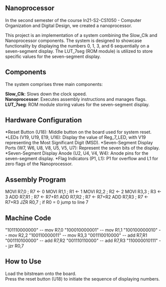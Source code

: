 ## Nanoprocessor

In the second semester of the course In21-S2-CS1050 - Computer Organization and Digital Design, we created a nanoprocessor.

This project is an implementation of a system combining the Slow_Clk and Nanoprocessor components. The system is designed to showcase functionality by displaying the numbers 0, 1, 3, and 6 sequentially on a seven-segment display. The LUT_7seg (ROM module) is utilized to store specific values for the seven-segment display.

## Components
The system comprises three main components:

**Slow_Clk**: Slows down the clock speed.<br>
**Nanoprocessor**: Executes assembly instructions and manages flags.<br>
**LUT_7seg**: ROM module storing values for the seven-segment display.<br>

## Hardware Configuration

*Reset Button (U18): Middle button on the board used for system reset.<br>
*LEDs (V19, U19, E19, U16): Display the value of Reg_7_LED, with V19 representing the Most Significant Digit (MSD).
*Seven-Segment Display Ports (W7, W6, U8, V8, U5, V5, U7): Represent the seven bits of the display.
*Seven-Segment Display Anode (U2, U4, V4, W4): Anode pins for the seven-segment display.
*Flag Indicators (P1, L1): P1 for overflow and L1 for zero flags of the Nanoprocessor.

## Assembly Program

MOVI R7,0      ; R7 <- 0
MOVI R1,1      ; R1 <- 1
MOVI R2,2      ; R2 <- 2
MOVI R3,3      ; R3 <- 3
ADD R7,R1      ; R7 <- R7+R1
ADD R7,R2      ; R7 <- R7+R2
ADD R7,R3      ; R7 <- R7+R3
JZR R0,7       ; if R0 = 0 jump to line 7

## Machine Code

"101110000000"  -- mov R7,0
"100010000001"  -- mov R1,1
"100100000010"  -- mov R2,2
"100110000011"  -- mov R3,3
"001110010000"  -- add R7,R1
"001110100000"  -- add R7,R2
"001110110000"  -- add R7,R3
"110000010111"  -- jzr R0,7

## How to Use
Load the bitstream onto the board.<br>
Press the reset button (U18) to initiate the sequence of displaying numbers.
